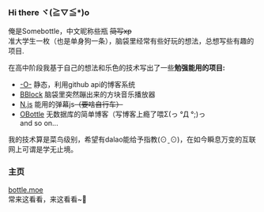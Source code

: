 ### Hi there ヾ(≧▽≦*)o
俺是Somebottle，中文昵称些瓶 <del>简写xp</del>  
准大学生一枚（也是单身狗一条），脑袋里经常有些好玩的想法，总想写些有趣的项目.  

在高中阶段我基于自己的想法和乐色的技术写出了一些**勉强能用的项目:**  
* [-O-](https://github.com/SomeBottle/-O-) 静态，利用github api的博客系统  
* [BBlock](https://github.com/SomeBottle/BBlock) 脑袋里突然蹦出来的方块音乐播放器  
* [N.js](https://github.com/SomeBottle/N.js) 能用的弹幕js<del>（要啥自行车）</del>
* [OBottle](https://github.com/SomeBottle/OBottle) 无数据库的简单博客（写博客上瘾了喂Σ(っ °Д °;)っ  
and so on...

我的技术算是菜鸟级别，希望有dalao能给予指教(⊙ˍ⊙)，在如今瞬息万变的互联网上可谓是学无止境。  

### 主页
[bottle.moe](https://bottle.moe)  
常来这看看，来这看看~🎵  
